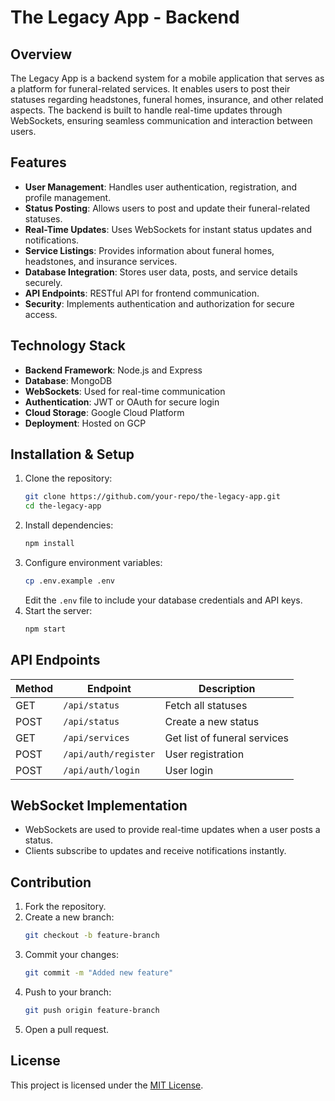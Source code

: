 # The Legacy App - Backend

## Overview

The Legacy App is a backend system for a mobile application that serves as a platform for funeral-related services. It enables users to post their statuses regarding headstones, funeral homes, insurance, and other related aspects. The backend is built to handle real-time updates through WebSockets, ensuring seamless communication and interaction between users.

## Features

- **User Management**: Handles user authentication, registration, and profile management.
- **Status Posting**: Allows users to post and update their funeral-related statuses.
- **Real-Time Updates**: Uses WebSockets for instant status updates and notifications.
- **Service Listings**: Provides information about funeral homes, headstones, and insurance services.
- **Database Integration**: Stores user data, posts, and service details securely.
- **API Endpoints**: RESTful API for frontend communication.
- **Security**: Implements authentication and authorization for secure access.

## Technology Stack

- **Backend Framework**: Node.js and Express
- **Database**: MongoDB
- **WebSockets**: Used for real-time communication
- **Authentication**: JWT or OAuth for secure login
- **Cloud Storage**: Google Cloud Platform
- **Deployment**: Hosted on GCP

## Installation & Setup

1. Clone the repository:
   ```bash
   git clone https://github.com/your-repo/the-legacy-app.git
   cd the-legacy-app
   ```
2. Install dependencies:
   ```bash
   npm install
   ```
3. Configure environment variables:
   ```bash
   cp .env.example .env
   ```
   Edit the `.env` file to include your database credentials and API keys.
4. Start the server:
   ```bash
   npm start
   ```

## API Endpoints

| Method | Endpoint             | Description                  |
| ------ | -------------------- | ---------------------------- |
| GET    | `/api/status`        | Fetch all statuses           |
| POST   | `/api/status`        | Create a new status          |
| GET    | `/api/services`      | Get list of funeral services |
| POST   | `/api/auth/register` | User registration            |
| POST   | `/api/auth/login`    | User login                   |

## WebSocket Implementation

- WebSockets are used to provide real-time updates when a user posts a status.
- Clients subscribe to updates and receive notifications instantly.

## Contribution

1. Fork the repository.
2. Create a new branch:
   ```bash
   git checkout -b feature-branch
   ```
3. Commit your changes:
   ```bash
   git commit -m "Added new feature"
   ```
4. Push to your branch:
   ```bash
   git push origin feature-branch
   ```
5. Open a pull request.

## License

This project is licensed under the [MIT License](LICENSE).
